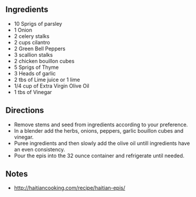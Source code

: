 ## Ingredients
* 10 Sprigs of parsley
* 1 Onion
* 2 celery stalks
* 2 cups cilantro
* 2 Green Bell Peppers
* 3 scallion stalks
* 2 chicken bouillon cubes
* 5 Sprigs of Thyme
* 3 Heads of garlic
* 2 tbs of Lime juice or 1 lime
* 1/4 cup of Extra Virgin Olive Oil
* 1 tbs of Vinegar

## Directions
* Remove stems and seed from ingredients according to your preference.
* In a blender add the herbs, onions, peppers, garlic bouillon cubes and vinegar.
* Puree ingredients and then slowly add the olive oil untill ingredients have an even consistency.
* Pour the epis into the 32 ounce container and refrigerate until needed.

## Notes
* http://haitiancooking.com/recipe/haitian-epis/
